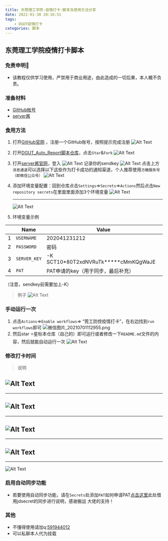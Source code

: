 ```yaml
---
title: 东莞理工学院-疫情打卡-脚本及使用方法分享
date: 2022-01-30 20:16:51
tags:
    - DGUT疫情打卡
categories: 脚本
---
```


## 东莞理工学院疫情打卡脚本 

### 免责申明🤣
    
- 该教程仅供学习使用，严禁用于商业用途，由此造成的一切后果，本人概不负责。

### 准备材料

- [GitHub帐号](https://github.com) 
- [server酱](https://sct.ftqq.com/)

### 食用方法
1. 打开[GitHub官网](https://github.com) ，注册一个GitHub账号，按照提示完成注册
   ![Alt Text](https://ae02.alicdn.com/kf/Ha9b2f3c156bb4a5ba8e2d8b0c14d3226a.png) 

2. 打开[DGUT_Auto_Report脚本仓库](https://github.com/Bertramoon/DGUT_Auto_Report)，点击`Star`&`Fork`
   ![Alt Text](https://ae04.alicdn.com/kf/H1fe9df80a4ff4fd09408a3e5f665a711E.png)

3. 打开[server酱官网](https://sct.ftqq.com/)，登入
   ![Alt Text](https://ae05.alicdn.com/kf/Ha414f9f751a148219aaae424d7b664fcG.png) 
   记录你的sendkey
   ![Alt Text](https://ae03.alicdn.com/kf/H87f5f0a1c06942699e5a27b0919baab2v.png) 
    点击上方`消息通道`可以选择以下这些作为打卡成功的通知渠道，个人推荐使用`方糖服务号（即微信公众号）`
   ![Alt Text](https://ae01.alicdn.com/kf/H186ecd73a2854439ad2fba24194eee1a2.png) 

4. 添加环境变量配置：回到仓库点击`Settings`=>`Secrets`=>`Actions`然后点击`New repository secrets`在里面里面添加3个环境变量
    ![Alt Text](https://ae05.alicdn.com/kf/Hbbb7056184d14ad2a84533646830b715O.png)
    
    ---

    ![Alt Text](https://ae01.alicdn.com/kf/Hc0b81c919df34e6fab54161a96b9e472I.png)
5. 环境变量示例

 |   | Name | Value |
 | - | - | - |
 |1| `USERNAME` | 202041231212|
 |2| `PASSWORD` | 密码 |
 |3| `SERVER_KEY`| -K SCT10*80T2xdNVRuTk*****cMmKQgWaJE |
 |4| `PAT`      | PAT申请的key（用于同步，最后补充） |
 （注意，sendkey前需要加上-K）
>例子
![Alt Text](https://ae01.alicdn.com/kf/H70eafc7e5bc2421c92749915f9878313e.png)


### 手动运行一次

1. 点击`Actions`=>`Enable workflows`=> “莞工防控疫情打卡”，在右边找到`run workflows`即可
![微信图片_20210701112955.png](https://i.loli.net/2021/07/05/HVXImoLlkNyu6Mr.png)
2. 然后star ⭐星标本仓库（自己的）即可运行或者修改一下`README.md`文件的内容，然后就能自动运行一次
![Alt Text](https://ae02.alicdn.com/kf/Hde2a1891204c4caf8371ac28a9915dc5E.png)

### 修改打卡时间
>说明

![Alt Text](https://ae03.alicdn.com/kf/H00868c0ede0b4c49a9da8bcfee8fb8c5g.png)
---
---
![Alt Text](https://ae05.alicdn.com/kf/H21f62be667b243bbbacf172c264e5c5em.png)
---
---
![Alt Text](https://ae04.alicdn.com/kf/H8e31285f1d804b4692637281efaa257fT.png)
---
---
![Alt Text](https://ae05.alicdn.com/kf/H2f31cad22d214467a9d14bfc36ec9186D.png)
---
---
![Alt Text](https://ae03.alicdn.com/kf/H7d65f5973d0f44e4a1e30716ac55d38dA.png)

### 启用自动同步功能

- 若要使用自动同步功能，请在`Secrets`处添加`PAT`如何申请PAT[点击这里](https://gitee.com/miranda0111/JDscret/blob/main/backup/reposync.md)此处借用jdsecret的同步进行说明，感谢搬运 大佬的支持！

### 其他

- 不懂得使用请加q:[591944012](https://im.qq.com/index)
- 可以私聊本人代为挂载